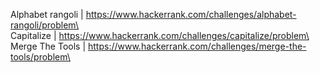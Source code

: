 
Alphabet rangoli | https://www.hackerrank.com/challenges/alphabet-rangoli/problem\  
Capitalize | https://www.hackerrank.com/challenges/capitalize/problem\  
Merge The Tools | https://www.hackerrank.com/challenges/merge-the-tools/problem\  

